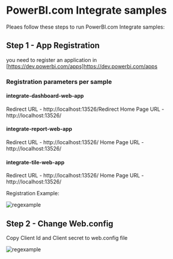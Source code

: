 # PowerBI.com Integrate samples

Pleaes follow these steps to run PowerBI.com Integrate samples:
## Step 1 - App Registration
you need to register an application in [https://dev.powerbi.com/apps]https://dev.powerbi.com/apps

### Registration parameters per sample

#### integrate-dashboard-web-app
Redirect URL  - http://localhost:13526/Redirect
Home Page URL - http://localhost:13526/

#### integrate-report-web-app
Redirect URL  - http://localhost:13526/
Home Page URL - http://localhost:13526/

#### integrate-tile-web-app
Redirect URL  - http://localhost:13526/
Home Page URL - http://localhost:13526/

Registration Example:

![regexample](https://cloud.githubusercontent.com/assets/23071967/23340723/fc032efe-fc43-11e6-9a8f-13e40cb32d97.png)

## Step 2 - Change Web.config
Copy Client Id and Client secret to web.config file

![regexample](https://cloud.githubusercontent.com/assets/23071967/23340740/48d4f640-fc44-11e6-8f31-dd273d26a61e.png)



